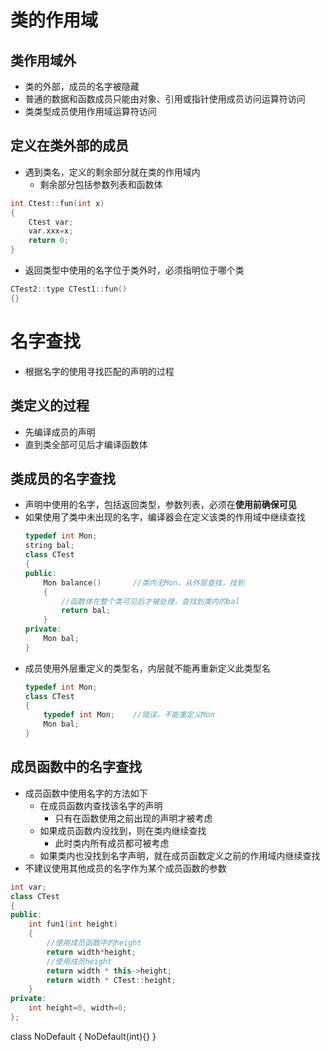 # 类的作用域
## 类作用域外
- 类的外部，成员的名字被隐藏
- 普通的数据和函数成员只能由对象、引用或指针使用成员访问运算符访问
- 类类型成员使用作用域运算符访问
## 定义在类外部的成员
- 遇到类名，定义的剩余部分就在类的作用域内
  - 剩余部分包括参数列表和函数体
```c++
int Ctest::fun(int x)
{
    Ctest var;
    var.xxx=x;
    return 0;
}
```
- 返回类型中使用的名字位于类外时，必须指明位于哪个类
```c++
CTest2::type CTest1::fun()
{}
```
# 名字查找
- 根据名字的使用寻找匹配的声明的过程
## 类定义的过程
  - 先编译成员的声明
  - 直到类全部可见后才编译函数体
## 类成员的名字查找
- 声明中使用的名字，包括返回类型，参数列表，必须在**使用前确保可见**
- 如果使用了类中未出现的名字，编译器会在定义该类的作用域中继续查找
    ```c++
    typedef int Mon;
    string bal;
    class CTest
    {
    public:
        Mon balance()       //类内无Mon，从外层查找，找到
        { 
            //函数体在整个类可见后才被处理，查找到类内的bal
            return bal;     
        }
    private:
        Mon bal;
    }
    ```
- 成员使用外层重定义的类型名，内层就不能再重新定义此类型名
    ```c++
    typedef int Mon;
    class CTest
    {
        typedef int Mon;    //错误，不能重定义Mon
        Mon bal;
    }
    ```
## 成员函数中的名字查找
- 成员函数中使用名字的方法如下
  - 在成员函数内查找该名字的声明
    - 只有在函数使用之前出现的声明才被考虑
  - 如果成员函数内没找到，则在类内继续查找
    - 此时类内所有成员都可被考虑
  - 如果类内也没找到名字声明，就在成员函数定义之前的作用域内继续查找
- 不建议使用其他成员的名字作为某个成员函数的参数
```c++
int var;
class CTest
{
public:
    int fun1(int height)
    {
        //使用成员函数中的height
        return width*height;    
        //使用成员height
        return width * this->height;
        return width * CTest::height;
    }
private:
    int height=0, width=0;
};
```

class NoDefault
{
  NoDefault(int){}
}